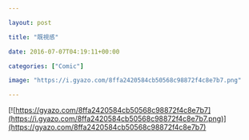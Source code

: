 ---
layout: post
title: "既視感"
date: 2016-07-07T04:19:11+00:00
categories: ["Comic"]
image: "https://i.gyazo.com/8ffa2420584cb50568c98872f4c8e7b7.png"
---

[![https://gyazo.com/8ffa2420584cb50568c98872f4c8e7b7](https://i.gyazo.com/8ffa2420584cb50568c98872f4c8e7b7.png)](https://gyazo.com/8ffa2420584cb50568c98872f4c8e7b7)
